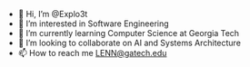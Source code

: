 - 👋 Hi, I’m @Explo3t
- 👀 I’m interested in Software Engineering
- 🌱 I’m currently learning Computer Science at Georgia Tech
- 💞️ I’m looking to collaborate on AI and Systems Architecture
- 📫 How to reach me LENN@gatech.edu

<!---
Explo3t/Explo3t is a ✨ special ✨ repository because its `README.md` (this file) appears on your GitHub profile.
You can click the Preview link to take a look at your changes.
--->
